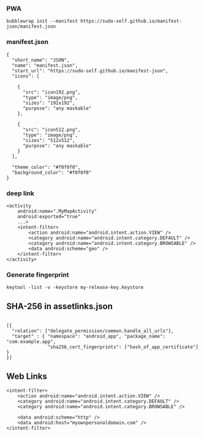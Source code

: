 
### PWA

```bubblewrap init --manifest https://sudo-self.github.io/manifest-json/manifest.json```

### manifest.json

```
{
  "short_name": "JSON",
  "name": "manifest.json",
  "start_url": "https://sudo-self.github.io/manifest-json",
  "icons": [

    {
      "src": "icon192.png",
      "type": "image/png",
      "sizes": "192x192",
      "purpose": "any maskable"
    },

    {
      "src": "icon512.png",
      "type": "image/png",
      "sizes": "512x512",
      "purpose": "any maskable"
    }
  ],

  "theme_color": "#f0f0f0",
  "background_color": "#f0f0f0"
}

```
### deep link

```
<activity
    android:name=".MyMapActivity"
    android:exported="true"
    ...>
    <intent-filter>
        <action android:name="android.intent.action.VIEW" />
        <category android:name="android.intent.category.DEFAULT" />
        <category android:name="android.intent.category.BROWSABLE" />
        <data android:scheme="geo" />
    </intent-filter>
</activity>

```
### Generate fingerprint 

```
keytool -list -v -keystore my-release-key.keystore
```
## SHA-256 in assetlinks.json
```

[{
  "relation": ["delegate_permission/common.handle_all_urls"],
  "target" : { "namespace": "android_app", "package_name": "com.example.app",
               "sha256_cert_fingerprints": ["hash_of_app_certificate"] }
}]
```

## Web Links

```
<intent-filter>
    <action android:name="android.intent.action.VIEW" />
    <category android:name="android.intent.category.DEFAULT" />
    <category android:name="android.intent.category.BROWSABLE" />

    <data android:scheme="http" />
    <data android:host="myownpersonaldomain.com" />
</intent-filter>

```

